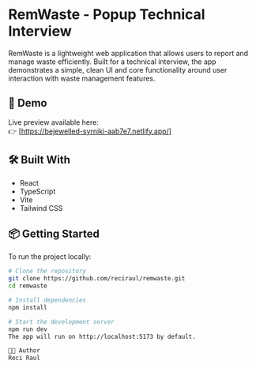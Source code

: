 # RemWaste - Popup Technical Interview

RemWaste is a lightweight web application that allows users to report and manage waste efficiently. Built for a technical interview, the app demonstrates a simple, clean UI and core functionality around user interaction with waste management features.

## 🚀 Demo

Live preview available here:  
👉 [https://bejewelled-syrniki-aab7e7.netlify.app/]

## 🛠️ Built With

- React
- TypeScript
- Vite
- Tailwind CSS

## 📦 Getting Started

To run the project locally:

```bash
# Clone the repository
git clone https://github.com/reciraul/remwaste.git
cd remwaste

# Install dependencies
npm install

# Start the development server
npm run dev
The app will run on http://localhost:5173 by default.

👨‍💻 Author
Reci Raul
